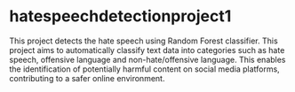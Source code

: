 # hatespeechdetectionproject1
This project detects the hate speech using Random Forest classifier.
This project aims to automatically classify text data into categories such as hate speech, offensive language and non-hate/offensive language. This enables the identification of potentially harmful content on social media platforms, contributing to a safer online environment.
